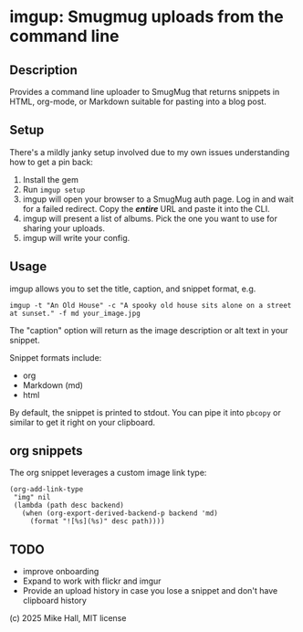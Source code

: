 # imgup: Smugmug uploads from the command line

## Description 
Provides a command line uploader to SmugMug that returns snippets in HTML, org-mode, or Markdown suitable for pasting into a blog post. 

## Setup

There's a mildly janky setup involved due to my own issues understanding how to get a pin back:

1. Install the gem
2. Run `imgup setup`
3. imgup will open your browser to a SmugMug auth page. Log in and wait for a failed redirect. Copy the ***entire*** URL and paste it into the CLI. 
4. imgup will present a list of albums. Pick the one you want to use for sharing your uploads. 
5. imgup will write your config. 


## Usage 

imgup allows you to set the title, caption, and snippet format, e.g. 

`imgup -t "An Old House" -c "A spooky old house sits alone on a street at sunset." -f md your_image.jpg`

The "caption" option will return as the image description or alt text in your snippet. 

Snippet formats include:

- org
- Markdown (md)
- html

By default, the snippet is printed to stdout. You can pipe it into `pbcopy` or similar to get it right on your clipboard.

## org snippets

The org snippet leverages a custom image link type:

``` emacs-lisp
(org-add-link-type
 "img" nil
 (lambda (path desc backend)
   (when (org-export-derived-backend-p backend 'md)
     (format "![%s](%s)" desc path))))
```


## TODO

- improve onboarding
- Expand to work with flickr and imgur
- Provide an upload history in case you lose a snippet and don't have clipboard history


(c) 2025 Mike Hall, MIT license 

